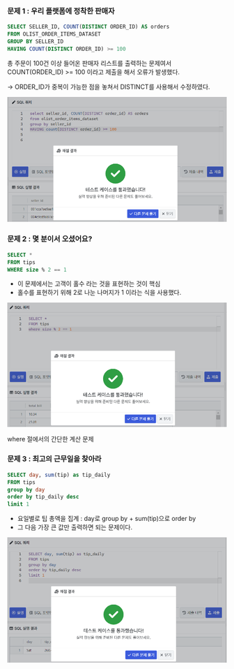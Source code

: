 
### 문제 1 : 우리 플랫폼에 정착한 판매자

```sql
SELECT SELLER_ID, COUNT(DISTINCT ORDER_ID) AS orders
FROM OLIST_ORDER_ITEMS_DATASET
GROUP BY SELLER_ID
HAVING COUNT(DISTINCT ORDER_ID) >= 100
```


총 주문이 100건 이상 들어온 판매자 리스트를 출력하는 문제여서 COUNT(ORDER_ID) >= 100 이라고 제출을 해서 오류가 발생했다.

-> ORDER_ID가 중복이 가능한 점을 놓쳐서 DISTINCT를 사용해서 수정하였다.

![alt text](image-1.png)


### 문제 2 : 몇 분이서 오셨어요?

```sql
SELECT *
FROM tips
WHERE size % 2 == 1
```

- 이 문제에서는 고객이 홀수 라는 것을 표현하는 것이 핵심
- 홀수를 표현하기 위해 2로 나눈 나머지가 1 이라는 식을 사용했다. 

![alt text](image-2.png)

where 절에서의 간단한 계산 문제  



### 문제 3 : 최고의 근무일을 찾아라

```sql
SELECT day, sum(tip) as tip_daily
FROM tips
group by day 
order by tip_daily desc
limit 1
```

- 요일별로 팁 총액을 집계 : day로 group by + sum(tip)으로 order by
- 그 다음 가장 큰 값만 출력하면 되는 문제이다.

![alt text](image-3.png)

  